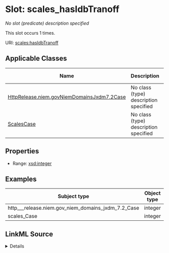 

# Slot: scales_hasIdbTranoff


_No slot (predicate) description specified_






This slot occurs 1 times.


URI: [scales:hasIdbTranoff](http://schemas.scales-okn.org/rdf/scales#hasIdbTranoff)



<!-- no inheritance hierarchy -->





## Applicable Classes

| Name | Description | Modifies Slot |
| --- | --- | --- |
| [HttpRelease.niem.govNiemDomainsJxdm7.2Case](../classes/HttpRelease.niem.govNiemDomainsJxdm7.2Case.md) | No class (type) description specified |  yes  |
| [ScalesCase](../classes/ScalesCase.md) | No class (type) description specified |  yes  |







## Properties

* Range: [xsd:integer](http://www.w3.org/2001/XMLSchema#integer)






## Examples

| Subject type | Object type | Example subject | Example object | Occurrences |
| --- | --- | --- | --- | --- |
| http___release.niem.gov_niem_domains_jxdm_7.2_Case | integer | scales:/CaseCriminal | -8 | 1 |
| scales_Case | integer | scales:/CaseCriminal | -8 | 1 |




## LinkML Source

<details>

```yaml
name: scales_hasIdbTranoff
annotations:
  count:
    tag: count
    value: 1
description: No slot (predicate) description specified
examples:
- object:
    example_object: '-8'
    example_object_type: integer
    example_predicate: scales:hasIdbTranoff
    example_subject: scales:/CaseCriminal
    example_subject_type: http___release.niem.gov_niem_domains_jxdm_7.2_Case
- object:
    example_object: '-8'
    example_object_type: integer
    example_predicate: scales:hasIdbTranoff
    example_subject: scales:/CaseCriminal
    example_subject_type: scales_Case
from_schema: scales-kg
rank: 1000
slot_uri: scales:hasIdbTranoff
alias: scales_hasIdbTranoff
domain_of:
- http___release.niem.gov_niem_domains_jxdm_7.2_Case
- scales_Case
range: integer

```
</details>